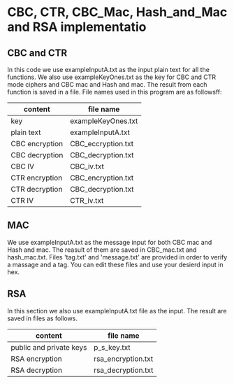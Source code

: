 # CBC, CTR, CBC_Mac, Hash_and_Mac and RSA implementatio
## CBC and CTR
In this code we use exampleInputA.txt as the input plain text for all the functions. We also use exampleKeyOnes.txt as the key for CBC and CTR mode ciphers and CBC mac and Hash and mac. The result from each function is saved in a file. File names used in this program are as followsff:

content | file name | 
--- | --- |
key |exampleKeyOnes.txt |
plain text |exampleInputA.txt|
CBC encryption |CBC_eccryption.txt|
CBC decryption |CBC_decryption.txt|
CBC IV |CBC_iv.txt|
CTR encryption |CBC_encryption.txt|
CTR decryption |CBC_decryption.txt|
CTR IV |CTR_iv.txt|

## MAC
We use exampleInputA.txt as the message input for both CBC mac and Hash and mac. The reasult of them are saved in CBC_mac.txt and hash_mac.txt. Files 'tag.txt' and 'message.txt' are provided in order to verify a massage and a tag. You can edit these files and use your desierd input in hex.
## RSA
In this section we also use exampleInputA.txt file as the input. The result are saved in files as follows.

content | file name | 
--- | --- |
public and private keys |p_s_key.txt |
RSA encryption |rsa_encryption.txt|
RSA decryption |rsa_decryption.txt|


